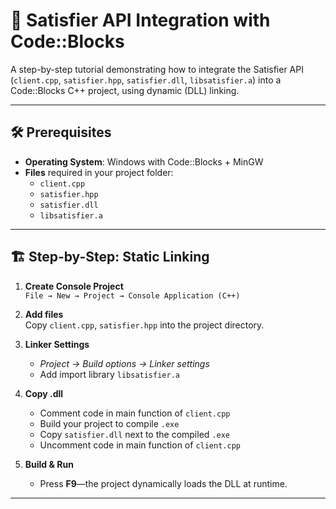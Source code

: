 # 🧩 Satisfier API Integration with Code::Blocks

A step-by-step tutorial demonstrating how to integrate the Satisfier API (`client.cpp`, `satisfier.hpp`, `satisfier.dll`, `libsatisfier.a`) into a Code::Blocks C++ project, using dynamic (DLL) linking.

---

## 🛠 Prerequisites

- **Operating System**: Windows with Code::Blocks + MinGW  
- **Files** required in your project folder:
  - `client.cpp`
  - `satisfier.hpp`
  - `satisfier.dll`
  - `libsatisfier.a`

---

## 🏗️ Step-by-Step: Static Linking

1. **Create Console Project**  
   `File → New → Project → Console Application (C++)`

2. **Add files**  
   Copy `client.cpp`, `satisfier.hpp` into the project directory.

3. **Linker Settings**  
   - *Project → Build options → Linker settings*  
   - Add import library `libsatisfier.a`  

5. **Copy .dll**  
   - Comment code in main function of `client.cpp`
   - Build your project to compile `.exe`
   - Copy `satisfier.dll` next to the compiled `.exe`
   - Uncomment code in main function of `client.cpp`

6. **Build & Run**  
   - Press **F9**—the project dynamically loads the DLL at runtime.

---
